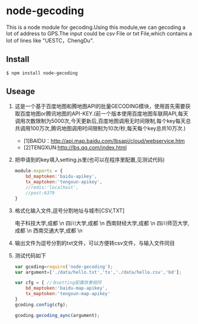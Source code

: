 # node-gecoding

This is a node module for gecoding.Using this module,we can gecoding a lot of address to GPS.The input could be csv File or txt File,which contains a lot of lines like "UESTC，ChengDu".
  
## Install
```bash
$ npm install node-gecoding
```
## Useage

1. 这是一个基于百度地图和腾地图API的批量GECODING模块，使用首先需要获取百度地图or腾讯地图的API-KEY.(前一个版本使用百度地图车联网API,每天调用次数限制为5000次,今天更新后,百度地图调用无时间限制,每个key每天总共调用100万次,腾讯地图调用时间限制为10次/秒,每天每个key总共10万次.)

  	- [1]BAIDU：http://api.map.baidu.com/lbsapi/cloud/webservice.htm<br>
  	- [2]TENGXUN:http://lbs.qq.com/index.html<br>

2. 把申请到的key填入setting.js里(也可以在程序里配置,见测试代码)
  
  	```js
  	module.exports = {
	  	bd_maptoken:'baidu-apikey',
	  	tx_maptoken:'tengxun-apikey',
	  	//redis:'localhost',
	  	//post:6379
  	}
  	
  	```
  
3. 格式化输入文件,逗号分割地址与城市[CSV,TXT]

    电子科技大学,成都 \n
    四川大学,成都 \n
    西南财经大学,成都 \n
    四川师范大学,成都 \n
    西南交通大学,成都 \n

4. 输出文件为逗号分割的txt文件，可以方便转csv文件，与输入文件同目
5. 测试代码如下
	```js
	var gcoding=require('node-gecoding');
	var argument=['./data/hello.txt','tx','./data/hello.csv','bd'];
	
	var cfg = {	//与setting配置效果相同
		bd_maptoken:'baidu-map-apikey',
		tx_maptoken:'tengxun-map-apikey'
	}
	gcoding.config(cfg);
	
	gcoding.gecoding_aync(argument);

	```
